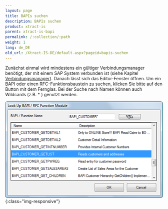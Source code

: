 ```yaml
---
layout: page
title: BAPIs suchen
description: BAPIs suchen
product: xtract-is
parent: xtract-is-bapi
permalink: /:collection/:path
weight: 1
lang: de_DE
old_url: /Xtract-IS-DE/default.aspx?pageid=bapis-suchen
---
```


Zunächst einmal wird mindestens ein gültiger Verbindungsmanager benötigt, der mit einem SAP System verbunden ist (siehe Kapitel [Verbindungsmanager](../sap-verbindung/verbindungsmanager)). Danach lässt sich das Editor-Fenster öffnen. Um ein BAPI oder einen RFC-Funktionsbaustein zu suchen, klicken Sie bitte auf den Button mit dem Fernglas. Bei der Suche nach Namen können auch Wildcards (z.B. * ) genutzt werden.

![BAPI-Search](/img/content/BAPI-Search.png){:class="img-responsive"}
